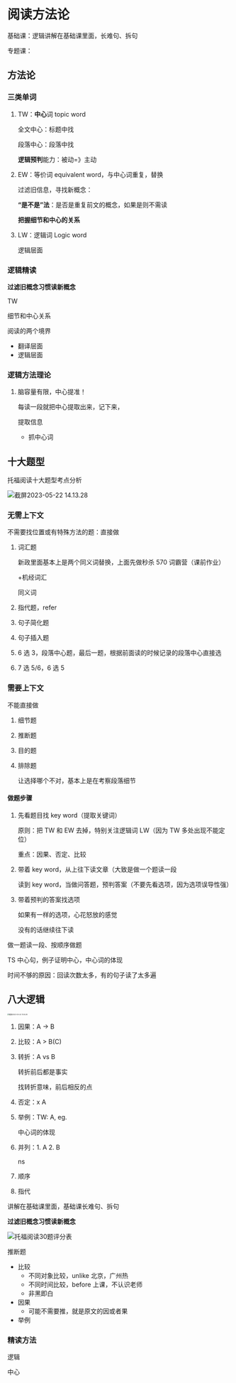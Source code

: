 # 阅读方法论

基础课：逻辑讲解在基础课里面，长难句、拆句

专题课：

## 方法论

### 三类单词

1. TW：**中心**词 topic word

   全文中心：标题中找

   段落中心：段落中找

   **逻辑预判**能力：被动=》主动

2. EW：等价词 equivalent word，与中心词重复，替换

   过滤旧信息，寻找新概念：

   **“是不是”法**：是否是重复前文的概念，如果是则不需读

   **把握细节和中心的关系**

3. LW：逻辑词 Logic word

   逻辑层面

### 逻辑精读

**过滤旧概念习惯读新概念**

TW

细节和中心关系

阅读的两个境界

- 翻译层面
- 逻辑层面

### 逻辑方法理论

1. 脑容量有限，中心提准！

   每读一段就把中心提取出来，记下来，

   提取信息

   - 抓中心词

## 十大题型

托福阅读十大题型考点分析

![截屏2023-05-22 14.13.28](https://cdn.jsdelivr.net/gh/davidliuk/images@master/blog/%E6%88%AA%E5%B1%8F2023-05-22%2014.13.28.png)

### 无需上下文

不需要找位置或有特殊方法的题：直接做

1. 词汇题

   新政里面基本上是两个同义词替换，上面先做秒杀 570 词霸营（课前作业）

   +机经词汇

   同义词

2. 指代题，refer

3. 句子简化题

4. 句子插入题

5. 6 选 3，段落中心题，最后一题，根据前面读的时候记录的段落中心直接选

6. 7 选 5/6，6 选 5

### 需要上下文

不能直接做

1. 细节题

2. 推断题

3. 目的题

4. 排除题

   让选择哪个不对，基本上是在考察段落细节

#### 做题步骤

1. 先看题目找 key word（提取关键词）

   原则：把 TW 和 EW 去掉，特别关注逻辑词 LW（因为 TW 多处出现不能定位）

   重点：因果、否定、比较

2. 带着 key word，从上往下读文章（大致是做一个题读一段

   读到 key word，当做问答题，预判答案（不要先看选项，因为选项误导性强）

3. 带着预判的答案找选项

   如果有一样的选项，心花怒放的感觉

   没有的话继续往下读

做一题读一段、按顺序做题

TS 中心句，例子证明中心，中心词的体现

时间不够的原因：回读次数太多，有的句子读了太多遍

## 八大逻辑

<img src="https://cdn.jsdelivr.net/gh/davidliuk/images@master/blog/%E6%88%AA%E5%B1%8F2023-05-22%2011.55.39.png" alt="截屏2023-05-22 11.55.39" style="zoom: 25%;" />

1. 因果：A -> B

2. 比较：A > B(C)

3. 转折：A vs B

   转折前后都是事实

   找转折意味，前后相反的点

4. 否定：x A

5. 举例：TW: A, eg.

   中心词的体现

6. 并列：1. A 2. B

   ns

7. 顺序

8. 指代

讲解在基础课里面，基础课长难句、拆句

**过滤旧概念习惯读新概念**

![托福阅读30题评分表](https://xingqiu-tuchuang-1256524210.cos.ap-shanghai.myqcloud.com/3978/80201646808311.png)

推断题

- 比较
  - 不同对象比较，unlike 北京，广州热
  - 不同时间比较，before 上课，不认识老师
  - 非黑即白
- 因果
  - 可能不需要推，就是原文的因或者果
- 举例

### 精读方法

逻辑

中心
